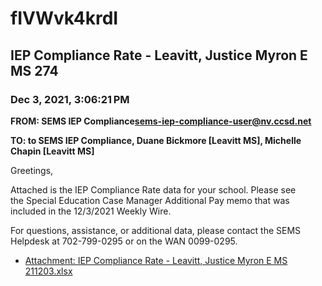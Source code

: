 # fIVWvk4krdI
## IEP Compliance Rate - Leavitt, Justice Myron E MS 274
### Dec 3, 2021, 3:06:21 PM
**FROM: SEMS IEP Compliance<sems-iep-compliance-user@nv.ccsd.net>**

**TO: to SEMS IEP Compliance, Duane Bickmore [Leavitt MS], Michelle Chapin [Leavitt MS]**


Greetings,  


 

Attached is the IEP Compliance Rate data for your school. Please see the Special Education Case Manager Additional Pay memo that was included in the 12/3/2021 Weekly Wire. 


 

For questions, assistance, or additional data, please contact the SEMS Helpdesk at 702-799-0295 or on the WAN 0099-0295.  





* [Attachment: IEP Compliance Rate - Leavitt, Justice Myron E MS 211203.xlsx](fIVWvk4krdI-attachment-1.xlsx)
